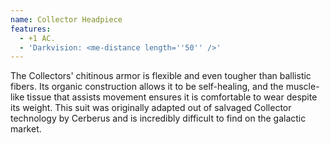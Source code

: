 ```yaml
---
name: Collector Headpiece
features:
  - +1 AC.
  - 'Darkvision: <me-distance length=''50'' />'
---
```

The Collectors' chitinous armor is flexible and even tougher than ballistic fibers. Its organic 
construction allows it to be self-healing, and the muscle-like tissue that assists movement ensures 
it is comfortable to wear despite its weight. This suit was originally adapted out of salvaged 
Collector technology by Cerberus and is incredibly difficult to find on the galactic 
market.